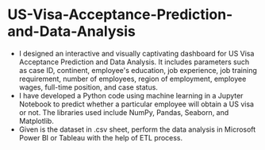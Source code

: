 # US-Visa-Acceptance-Prediction-and-Data-Analysis
- I designed an interactive and visually captivating dashboard for US Visa Acceptance Prediction and Data Analysis. It includes parameters such as case ID, continent, employee's education, job experience, job training requirement, number of employees, region of employment, employee wages, full-time position, and case status.
- I have developed a Python code using machine learning in a Jupyter Notebook to predict whether a particular employee will obtain a US visa or not. The libraries used include NumPy, Pandas, Seaborn, and Matplotlib.
- Given is the dataset in .csv sheet, perform the data analysis in Microsoft Power BI or Tableau with the help of ETL process.

